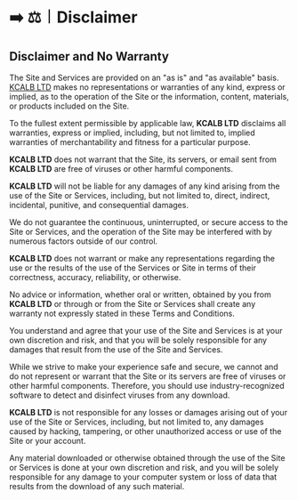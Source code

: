 # ➡️ ⚖️︱Disclaimer



## Disclaimer and No Warranty



The Site and Services are provided on an "as is" and "as available" basis. [KCALB LTD](https://find-and-update.company-information.service.gov.uk/company/14132246) makes no representations or warranties of any kind, express or implied, as to the operation of the Site or the information, content, materials, or products included on the Site.

To the fullest extent permissible by applicable law, **KCALB LTD** disclaims all warranties, express or implied, including, but not limited to, implied warranties of merchantability and fitness for a particular purpose.

**KCALB LTD** does not warrant that the Site, its servers, or email sent from **KCALB LTD** are free of viruses or other harmful components.

**KCALB LTD** will not be liable for any damages of any kind arising from the use of the Site or Services, including, but not limited to, direct, indirect, incidental, punitive, and consequential damages.

We do not guarantee the continuous, uninterrupted, or secure access to the Site or Services, and the operation of the Site may be interfered with by numerous factors outside of our control.

**KCALB LTD** does not warrant or make any representations regarding the use or the results of the use of the Services or Site in terms of their correctness, accuracy, reliability, or otherwise.

No advice or information, whether oral or written, obtained by you from **KCALB LTD** or through or from the Site or Services shall create any warranty not expressly stated in these Terms and Conditions.

You understand and agree that your use of the Site and Services is at your own discretion and risk, and that you will be solely responsible for any damages that result from the use of the Site and Services.

While we strive to make your experience safe and secure, we cannot and do not represent or warrant that the Site or its servers are free of viruses or other harmful components. Therefore, you should use industry-recognized software to detect and disinfect viruses from any download.

**KCALB LTD** is not responsible for any losses or damages arising out of your use of the Site or Services, including, but not limited to, any damages caused by hacking, tampering, or other unauthorized access or use of the Site or your account.

Any material downloaded or otherwise obtained through the use of the Site or Services is done at your own discretion and risk, and you will be solely responsible for any damage to your computer system or loss of data that results from the download of any such material.
